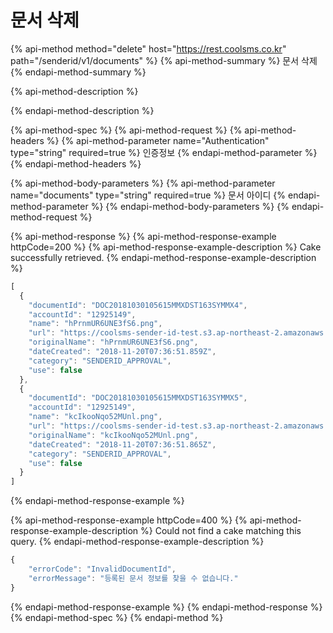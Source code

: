 # 문서 삭제

{% api-method method="delete" host="https://rest.coolsms.co.kr" path="/senderid/v1/documents" %}
{% api-method-summary %}
문서 삭제
{% endapi-method-summary %}

{% api-method-description %}

{% endapi-method-description %}

{% api-method-spec %}
{% api-method-request %}
{% api-method-headers %}
{% api-method-parameter name="Authentication" type="string" required=true %}
인증정보
{% endapi-method-parameter %}
{% endapi-method-headers %}

{% api-method-body-parameters %}
{% api-method-parameter name="documents" type="string" required=true %}
문서 아이디
{% endapi-method-parameter %}
{% endapi-method-body-parameters %}
{% endapi-method-request %}

{% api-method-response %}
{% api-method-response-example httpCode=200 %}
{% api-method-response-example-description %}
Cake successfully retrieved.
{% endapi-method-response-example-description %}

```javascript
[
  {
    "documentId": "DOC20181030105615MMXDST163SYMMX4",
    "accountId": "12925149",
    "name": "hPrnmUR6UNE3fS6.png",
    "url": "https://coolsms-sender-id-test.s3.ap-northeast-2.amazonaws.com/temp/hPrnmUR6UNE3fS6.png",
    "originalName": "hPrnmUR6UNE3fS6.png",
    "dateCreated": "2018-11-20T07:36:51.859Z",
    "category": "SENDERID_APPROVAL",
    "use": false
  },
  {
    "documentId": "DOC20181030105615MMXDST163SYMMX5",
    "accountId": "12925149",
    "name": "kcIkooNqo52MUnl.png",
    "url": "https://coolsms-sender-id-test.s3.ap-northeast-2.amazonaws.com/temp/kcIkooNqo52MUnl.png",
    "originalName": "kcIkooNqo52MUnl.png",
    "dateCreated": "2018-11-20T07:36:51.865Z",
    "category": "SENDERID_APPROVAL",
    "use": false
  }
]
```
{% endapi-method-response-example %}

{% api-method-response-example httpCode=400 %}
{% api-method-response-example-description %}
Could not find a cake matching this query.
{% endapi-method-response-example-description %}

```javascript
{
    "errorCode": "InvalidDocumentId",
    "errorMessage": "등록된 문서 정보를 찾을 수 없습니다."
}
```
{% endapi-method-response-example %}
{% endapi-method-response %}
{% endapi-method-spec %}
{% endapi-method %}



